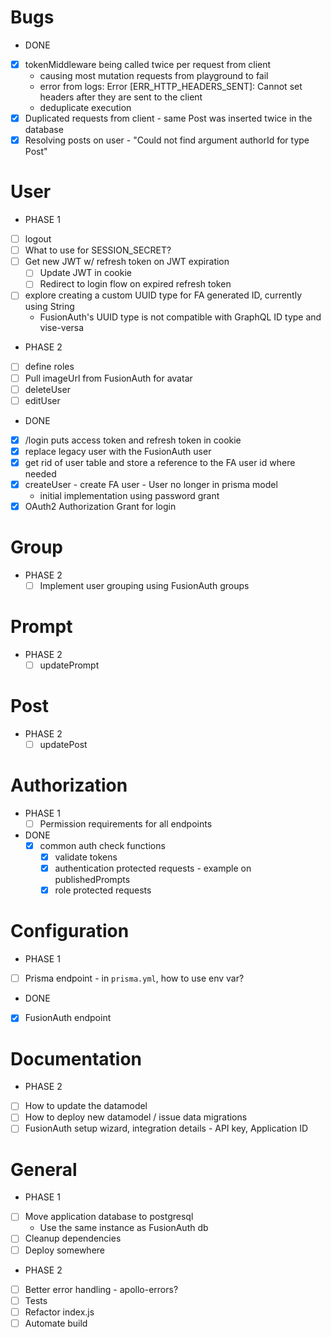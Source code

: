 # Bugs
- DONE
- [x] tokenMiddleware being called twice per request from client
  - causing most mutation requests from playground to fail
  - error from logs: Error [ERR_HTTP_HEADERS_SENT]: Cannot set headers after they are sent to the client
  - deduplicate execution
- [x] Duplicated requests from client - same Post was inserted twice in the database
- [x] Resolving posts on user - "Could not find argument authorId for type Post"
# User
  - PHASE 1
  - [ ] logout
  - [ ] What to use for SESSION_SECRET?
  - [ ] Get new JWT w/ refresh token on JWT expiration
    - [ ] Update JWT in cookie
    - [ ] Redirect to login flow on expired refresh token
  - [ ] explore creating a custom UUID type for FA generated ID, currently using String
    - FusionAuth's UUID type is not compatible with GraphQL ID type and vise-versa
  - PHASE 2
  - [ ] define roles
  - [ ] Pull imageUrl from FusionAuth for avatar
  - [ ] deleteUser
  - [ ] editUser
  - DONE
  - [x] /login puts access token and refresh token in cookie
  - [x] replace legacy user with the FusionAuth user
  - [x] get rid of user table and store a reference to the FA user id where needed
  - [x] createUser - create FA user - User no longer in prisma model
    - initial implementation using password grant
  - [x] OAuth2 Authorization Grant for login
# Group
- PHASE 2
  - [ ] Implement user grouping using FusionAuth groups
# Prompt
- PHASE 2
  - [ ] updatePrompt
# Post
- PHASE 2
  - [ ] updatePost
# Authorization
- PHASE 1
  - [ ] Permission requirements for all endpoints
- DONE
  - [x] common auth check functions
    - [x] validate tokens
    - [x] authentication protected requests - example on publishedPrompts
    - [x] role protected requests
# Configuration
- PHASE 1
- [ ] Prisma endpoint - in `prisma.yml`, how to use env var?
- DONE
- [x] FusionAuth endpoint
# Documentation
- PHASE 2
- [ ] How to update the datamodel
- [ ] How to deploy new datamodel / issue data migrations
- [ ] FusionAuth setup wizard, integration details - API key, Application ID
# General
- PHASE 1
- [ ] Move application database to postgresql
  - Use the same instance as FusionAuth db
- [ ] Cleanup dependencies
- [ ] Deploy somewhere
- PHASE 2
- [ ] Better error handling - apollo-errors?
- [ ] Tests
- [ ] Refactor index.js
- [ ] Automate build
